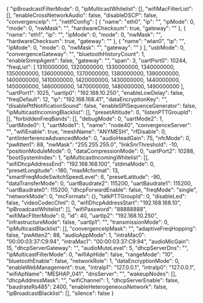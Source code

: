 {
    "ipBroadcastFilterMode": 0,
    "ipMulticastWhitelist": [],
    "wifiMacFilterList": [],
    "enableCrossNetworkAudio": false,
    "disableDSCP": false,
    "convergenceIp": "",
    "netIfConfig": [
        {
            "name": "eth0",
            "ip": "",
            "ipMode": 0,
            "mode": 0,
            "nwMask": "",
            "hardwareChecksum": true,
            "gateway": ""
        },
        {
            "name": "eth1",
            "ip": "",
            "ipMode": 0,
            "mode": 0,
            "nwMask": "",
            "hardwareChecksum": true,
            "gateway": ""
        },
        {
            "name": "wlan0",
            "ip": "",
            "ipMode": 0,
            "mode": 0,
            "nwMask": "",
            "gateway": ""
        }
    ],
    "usbMode": 0,
    "convergenceGateway": "",
    "bluetoothHistoryCount": 1,
    "enableSnmpAgent": false,
    "gateway": "",
    "span": 3,
    "uartPort0": 10244,
    "freqList": [
        1310000000,
        1320000000,
        1330000000,
        1340000000,
        1350000000,
        1360000000,
        1370000000,
        1380000000,
        1390000000,
        1400000000,
        1410000000,
        1420000000,
        1430000000,
        1440000000,
        1450000000,
        1460000000,
        1470000000,
        1480000000,
        1490000000
    ],
    "uartPort1": 1025,
    "uartIp0": "192.168.10.250",
    "enableLowDelay": false,
    "freqDefault": 12,
    "ip": "192.168.168.41",
    "dataEncryptionKey": "",
    "disablePttNotificationSound": false,
    "enableSPISequenceGenerator": false,
    "ipMulticastIncomingBlacklist": [],
    "presetAltitude": 0,
    "listenPTTGroupId": [],
    "forbiddenFreqBands": [],
    "debugMode": 0,
    "uartMode2": 1,
    "uartMode0": 1,
    "uartMode1": 1,
    "name": "node40",
    "convergenceServer": "",
    "wifiEnable": true,
    "meshName": "ANYMESH",
    "rfDisable": 0,
    "antiInterferenceAdvancedMode": 0,
    "audioHeadGain": 75,
    "nfcMode": 0,
    "pwAtten1": 88,
    "nwMask": "255.255.255.0",
    "linkSnrThreshold": -10,
    "positionModuleMode": 0,
    "dataCompressionMode": 0,
    "uartPort2": 10288,
    "bootSystemIndex": 1,
    "ipMulticastIncomingWhitelist": [],
    "wifiDhcpAddressEnd": "192.168.168.100",
    "stdmaMode": 0,
    "presetLongitude": -180,
    "maxMcformat": 13,
    "smartFreqModeSwitchSpeedLevel": 6,
    "presetLatitude": -90,
    "dataTransferMode": 0,
    "uartBaudrate2": 115200,
    "uartBaudrate1": 115200,
    "uartBaudrate0": 115200,
    "dhcpForwardEnable": false,
    "freqMode": "single",
    "networkMode": 0,
    "mcFormats": {},
    "talkPTTGroupId": 0,
    "disableLed": false,
    "videoCodecChnl": 0,
    "wifiDhcpAddressStart": "192.168.168.10",
    "ipBroadcastWhitelist": [],
    "wifiPassword": "88888888",
    "wifiMacFIlterMode": 0,
    "id": 40,
    "uartIp2": "192.168.10.250",
    "infrastructureMode": false,
    "uartIp1": "",
    "transmissionMode": 0,
    "ipMulticastBlacklist": [],
    "convergenceIpMask": "",
    "adaptiveFreqHopping": false,
    "pwAtten2": 88,
    "audioAppMode": 1,
    "intraMac0": "00:00:03:37:C9:94",
    "intraMac1": "00:00:03:37:C9:94",
    "audioMicGain": 15,
    "dhcpServerGateway": "",
    "audioMuteLevel": 5,
    "dhcpServerDns": "",
    "ipMulticastFilterMode": 0,
    "wifiApHide": false,
    "rangeMode": "10",
    "bluetoothEnable": false,
    "networkRole": 1,
    "dataEncryptionMode": 0,
    "enableWebManagement": true,
    "intraIp1": "127.0.0.1",
    "intraIp0": "127.0.0.1",
    "wifiApName": "MESHAP_041",
    "dnsServer": "",
    "wakeupNodes": [],
    "dhcpAddressMask": "",
    "wifiChannel": 1,
    "dhcpServerEnable": false,
    "baudrateRs485": 2400,
    "enableHeterogeneousNetwork": false,
    "ipBroadcastBlacklist": [],
    "silence": false
}